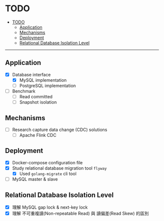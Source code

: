 # TODO

- [TODO](#todo)
  - [Application](#application)
  - [Mechanisms](#mechanisms)
  - [Deployment](#deployment)
  - [Relational Database Isolation Level](#relational-database-isolation-level)

---

## Application

- [x] Database interface
  - [x] MySQL implementation
  - [ ] PostgreSQL implementation
- [ ] Benchmark
  - [ ] Read committed 
  - [ ] Snapshot isolation

## Mechanisms

- [ ] Research capture data change (CDC) solutions
  - [ ] Apache Flink CDC

## Deployment

- [x] Docker-compose configuration file
- [x] Study relational database migration tool `flyway`
  - [x] Used `golang-migrate` cli tool
- [ ] MySQL master & slave

## Relational Database Isolation Level

- [x] 理解 MySQL gap lock & next-key lock
- [x] 理解 不可重複讀(Non-repeatable Read) 與 讀偏差(Read Skew) 的區別